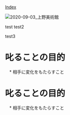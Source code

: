 [Index](./index.html )

![2020-09-03_上野美術館](https://drive.google.com/drive/folders/1HsMpjVOjvRxpwOO0wxUl-RU45RSpv2rZ?usp=sharing")

test
test2

test3

# 叱ることの目的
　* 相手に変化をもたらすこと


 # 叱ることの目的
　* 相手に変化をもたらすこと
 